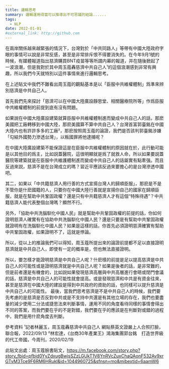 ```yaml
---
title: 邏輯思考
summary: 邏輯運用得當可以推導出不可思議的結論......
tags:
  - NLP
date: 2022-01-01
#external_link: http://github.com
---
```


<!--- --->
在兩岸關係越來越緊張的情況下，台灣對於「中共同路人」等帶有中國大陸政府字眼的事情可以說是非常反感，甚至是非常排斥恨不得要消失的。在今年9月1號的時候，有媒體報道指出慈濟購買BNT疫苗等等所謂内幕的報道，并在隨後掀起了一波浪潮，但是我對於其中周玉蔻轟慈濟中共自己人¹的這個浪潮感到非常有興趣，所以我們今天就特別以這件事情來進行邏輯思考。

在上述貼文中我們不難看出周玉蔻的觀點基本是以「臣服中共維權體制」爲準來辨別慈濟是中共自己人。

首先我們先來探討「慈濟可以在中國大陸廣設靜思堂、相關醫療院所等」作爲臣服中共維權體制的前提到底有沒有問題。

如果說在中國大陸廣設建築就算臣服中共維權體制進而變成中共自己人的話，那麽美國把工廠轉移到中國大陸，那麽美國算不算中共自己人？台灣首富郭臺銘在中國大陸内也有許許多多的工廠²，那麽按照周玉蔻的論證，我們是否該判郭臺銘涉嫌「勾結外國勢力滲透台灣」，以叛國罪將他逮捕呢？

在中國大陸廣設建築不能保證這是在臣服中共維權體制的原因就在於，此行動可能是以其他目的爲主，比如説蓋醫院，這很明顯就是爲了就救人命，所以如果要説蓋醫院等建築就是在臣服中共維護體制進而變成中共自己人的話屬實有點牽强。而且反過來説，慈濟不是在台灣成立的嗎？習近平應該反過來要擔心的是台灣滲透中國吧。

其二，如果以「中共籍慈濟人用行善的方式宣揚台灣人的歸順臣服」，那麽是不是不管你是什麽國籍的人，只要你在中國大陸行善就是宣揚你自己的國家在歸順臣服，就是在幫助中共鞏固政權？還是只有中共籍慈濟人才有這個“特殊待遇”？中共籍慈濟人能代表整個台灣嗎？顯然不行。

另外，「協助中共洗腦馴化中國人民」就是幫助中共鞏固政權的前提的話，你如何證明慈濟人確實有在協助中共洗腦馴化中國人民？還是只要是有幫助中共鞏固政權就證明有在洗腦馴化中國人民？如果是這樣的話，你首先必須證明慈濟確實有幫助中共鞏固政權，如果證明不了，這就是悖論。

所以，從以上的推論我們可以得知，周玉蔻所提出來的論證前提都不足以直接證明慈濟就是中共自己人，即使有一定的概率是，但也無法直接證明。 

所以，要怎樣才能證明慈濟是中共自己人呢？什麽樣的前提是足以提高慈濟是中共自己人的可能性或是證明慈濟就是中共自己人呢？如果是後者的話，是非常難的，但是前者還是有機會的，比如説如果發現慈濟高層與中共高層進行會晤或閉門會議的話，慈濟是中共自己人的可能性就會提高。或是發現慈濟和中共是有資金往來，甚至是慈濟在中國大陸的建設是得到中共政府的資助的話，也同樣可以提升慈濟是中共自己人的可能性。
最後，當我們思考慈濟是不是中共自己人的時候，我們要先考慮的是慈濟是否反對中共或是不支持中共還是有其他立場的存在，我們也要盡量的減少使用二分法或捷思法來判斷事情，運用不同的角度看待同樣的事情會得出不同的答案，而我們要在乎的不是對錯，我們要在乎的應該是在判斷對或錯的過程中，我們是用什麽角度去判斷。


參考資料
¹記者林麗玉，周玉蔻轟慈濟中共自己人 網貼蔡英文證嚴上人合照打臉，聯合報，2022/09/13
²林宏達，《台商30年產業王》鴻海集團郭台銘　打造世界級的代工帝國，今周刊，2020/02/19

此貼文出處：周玉蔻臉書貼文，https://m.facebook.com/story.php?story_fbid=pfbid0YyZdxugBwjsSZzLGUkT1V8YnRVcZuxChaQAonF532Av9xrGTvM3Tce9F6RM6HRukl&id=1044960725&sfnsn=mo&mibextid=6aamW6